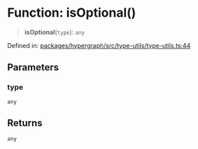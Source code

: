 # Function: isOptional()

> **isOptional**(`type`): `any`

Defined in: [packages/hypergraph/src/type-utils/type-utils.ts:44](https://github.com/hashirpm/hypergraph/blob/ab4ea1cdb9430798142e0d735aac9d31c2cf0ae0/packages/hypergraph/src/type-utils/type-utils.ts#L44)

## Parameters

### type

`any`

## Returns

`any`
